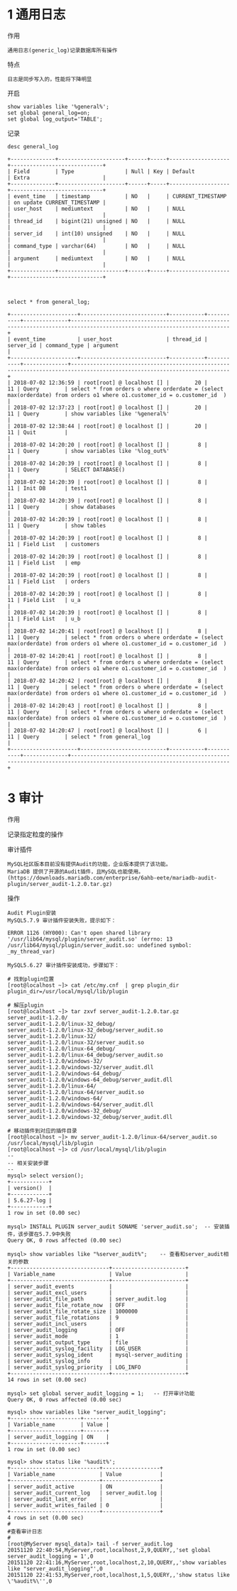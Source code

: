 

# 1 通用日志

作用

    通用日志(generic_log)记录数据库所有操作    

特点

    日志是同步写入的，性能将下降明显

开启

    
    show variables like '%general%';
    set global general_log=on;
    set global log_output='TABLE';

记录

    desc general_log
    
    +--------------+---------------------+------+-----+-------------------+-----------------------------+
    | Field        | Type                | Null | Key | Default           | Extra                       |
    +--------------+---------------------+------+-----+-------------------+-----------------------------+
    | event_time   | timestamp           | NO   |     | CURRENT_TIMESTAMP | on update CURRENT_TIMESTAMP |
    | user_host    | mediumtext          | NO   |     | NULL              |                             |
    | thread_id    | bigint(21) unsigned | NO   |     | NULL              |                             |
    | server_id    | int(10) unsigned    | NO   |     | NULL              |                             |
    | command_type | varchar(64)         | NO   |     | NULL              |                             |
    | argument     | mediumtext          | NO   |     | NULL              |                             |
    +--------------+---------------------+------+-----+-------------------+-----------------------------+

    
    
    select * from general_log;
    
    +---------------------+---------------------------+-----------+-----------+--------------+------------------------------------------------------------------------------------------------------------------------+
    | event_time          | user_host                 | thread_id | server_id | command_type | argument                                                                                                               |
    +---------------------+---------------------------+-----------+-----------+--------------+------------------------------------------------------------------------------------------------------------------------+
    | 2018-07-02 12:36:59 | root[root] @ localhost [] |        20 |        11 | Query        | select * from orders o where orderdate = (select max(orderdate) from orders o1 where o1.customer_id = o.customer_id  ) |
    | 2018-07-02 12:37:23 | root[root] @ localhost [] |        20 |        11 | Query        | show variables like '%general%'                                                                                        |
    | 2018-07-02 12:38:44 | root[root] @ localhost [] |        20 |        11 | Quit         |                                                                                                                        |
    | 2018-07-02 14:20:20 | root[root] @ localhost [] |         8 |        11 | Query        | show variables like '%log_out%'                                                                                        |
    | 2018-07-02 14:20:39 | root[root] @ localhost [] |         8 |        11 | Query        | SELECT DATABASE()                                                                                                      |
    | 2018-07-02 14:20:39 | root[root] @ localhost [] |         8 |        11 | Init DB      | test1                                                                                                                  |
    | 2018-07-02 14:20:39 | root[root] @ localhost [] |         8 |        11 | Query        | show databases                                                                                                         |
    | 2018-07-02 14:20:39 | root[root] @ localhost [] |         8 |        11 | Query        | show tables                                                                                                            |
    | 2018-07-02 14:20:39 | root[root] @ localhost [] |         8 |        11 | Field List   | customers                                                                                                              |
    | 2018-07-02 14:20:39 | root[root] @ localhost [] |         8 |        11 | Field List   | emp                                                                                                                    |
    | 2018-07-02 14:20:39 | root[root] @ localhost [] |         8 |        11 | Field List   | orders                                                                                                                 |
    | 2018-07-02 14:20:39 | root[root] @ localhost [] |         8 |        11 | Field List   | u_a                                                                                                                    |
    | 2018-07-02 14:20:39 | root[root] @ localhost [] |         8 |        11 | Field List   | u_b                                                                                                                    |
    | 2018-07-02 14:20:41 | root[root] @ localhost [] |         8 |        11 | Query        | select * from orders o where orderdate = (select max(orderdate) from orders o1 where o1.customer_id = o.customer_id  ) |
    | 2018-07-02 14:20:41 | root[root] @ localhost [] |         8 |        11 | Query        | select * from orders o where orderdate = (select max(orderdate) from orders o1 where o1.customer_id = o.customer_id  ) |
    | 2018-07-02 14:20:42 | root[root] @ localhost [] |         8 |        11 | Query        | select * from orders o where orderdate = (select max(orderdate) from orders o1 where o1.customer_id = o.customer_id  ) |
    | 2018-07-02 14:20:43 | root[root] @ localhost [] |         8 |        11 | Query        | select * from orders o where orderdate = (select max(orderdate) from orders o1 where o1.customer_id = o.customer_id  ) |
    | 2018-07-02 14:20:47 | root[root] @ localhost [] |         6 |        11 | Query        | select * from general_log                                                                                              |
    +---------------------+---------------------------+-----------+-----------+--------------+------------------------------------------------------------------------------------------------------------------------+


# 3 审计

作用

   记录指定粒度的操作
   
审计插件

    MySQL社区版本目前没有提供Audit的功能，企业版本提供了该功能。
    MariaDB 提供了开源的Audit插件，且MySQL也能使用。
    (https://downloads.mariadb.com/enterprise/6ahb-eete/mariadb-audit-plugin/server_audit-1.2.0.tar.gz)


操作

    Audit Plugin安装
    MySQL5.7.9 审计插件安装失败，提示如下：
    
    ERROR 1126 (HY000): Can't open shared library '/usr/lib64/mysql/plugin/server_audit.so' (errno: 13 /usr/lib64/mysql/plugin/server_audit.so: undefined symbol: _my_thread_var)
    
    MySQL5.6.27 审计插件安装成功，步骤如下：
    
    # 找到plugin位置
    [root@localhost ~]> cat /etc/my.cnf  | grep plugin_dir
    plugin_dir=/usr/local/mysql/lib/plugin
    
    # 解压plugin
    [root@localhost ~]> tar zxvf server_audit-1.2.0.tar.gz
    server_audit-1.2.0/
    server_audit-1.2.0/linux-32_debug/
    server_audit-1.2.0/linux-32_debug/server_audit.so
    server_audit-1.2.0/linux-32/
    server_audit-1.2.0/linux-32/server_audit.so
    server_audit-1.2.0/linux-64_debug/
    server_audit-1.2.0/linux-64_debug/server_audit.so
    server_audit-1.2.0/windows-32/
    server_audit-1.2.0/windows-32/server_audit.dll
    server_audit-1.2.0/windows-64_debug/
    server_audit-1.2.0/windows-64_debug/server_audit.dll
    server_audit-1.2.0/linux-64/
    server_audit-1.2.0/linux-64/server_audit.so
    server_audit-1.2.0/windows-64/
    server_audit-1.2.0/windows-64/server_audit.dll
    server_audit-1.2.0/windows-32_debug/
    server_audit-1.2.0/windows-32_debug/server_audit.dll
    
    # 移动插件到对应的插件目录
    [root@localhost ~]> mv server_audit-1.2.0/linux-64/server_audit.so /usr/local/mysql/lib/plugin
    [root@localhost ~]> cd /usr/local/mysql/lib/plugin
    --
    -- 相关安装步骤
    --
    mysql> select version();
    +------------+
    | version()  |
    +------------+
    | 5.6.27-log |
    +------------+
    1 row in set (0.00 sec)
    
    mysql> INSTALL PLUGIN server_audit SONAME 'server_audit.so';  -- 安装插件，该步骤在5.7.9中失败
    Query OK, 0 rows affected (0.00 sec)
    
    mysql> show variables like "%server_audit%";    -- 查看和server_audit相关的参数
    +-------------------------------+-----------------------+
    | Variable_name                 | Value                 |
    +-------------------------------+-----------------------+
    | server_audit_events           |                       |
    | server_audit_excl_users       |                       |
    | server_audit_file_path        | server_audit.log      |
    | server_audit_file_rotate_now  | OFF                   |
    | server_audit_file_rotate_size | 1000000               |
    | server_audit_file_rotations   | 9                     |
    | server_audit_incl_users       |                       |
    | server_audit_logging          | OFF                   |
    | server_audit_mode             | 1                     |
    | server_audit_output_type      | file                  |
    | server_audit_syslog_facility  | LOG_USER              |
    | server_audit_syslog_ident     | mysql-server_auditing |
    | server_audit_syslog_info      |                       |
    | server_audit_syslog_priority  | LOG_INFO              |
    +-------------------------------+-----------------------+
    14 rows in set (0.00 sec)
    
    mysql> set global server_audit_logging = 1;   -- 打开审计功能
    Query OK, 0 rows affected (0.00 sec)
    
    mysql> show variables like "server_audit_logging"; 
    +----------------------+-------+
    | Variable_name        | Value |
    +----------------------+-------+
    | server_audit_logging | ON    |
    +----------------------+-------+
    1 row in set (0.00 sec)
    
    mysql> show status like '%audit%';
    +----------------------------+------------------+
    | Variable_name              | Value            |
    +----------------------------+------------------+
    | server_audit_active        | ON               |
    | server_audit_current_log   | server_audit.log |
    | server_audit_last_error    |                  |
    | server_audit_writes_failed | 0                |
    +----------------------------+------------------+
    4 rows in set (0.00 sec)
    #
    #查看审计日志
    #
    [root@MyServer mysql_data]> tail -f server_audit.log 
    20151120 22:40:54,MyServer,root,localhost,2,9,QUERY,,'set global server_audit_logging = 1',0
    20151120 22:41:16,MyServer,root,localhost,2,10,QUERY,,'show variables like "server_audit_logging"',0
    20151120 22:41:53,MyServer,root,localhost,1,5,QUERY,,'show status like \'%audit%\'',0